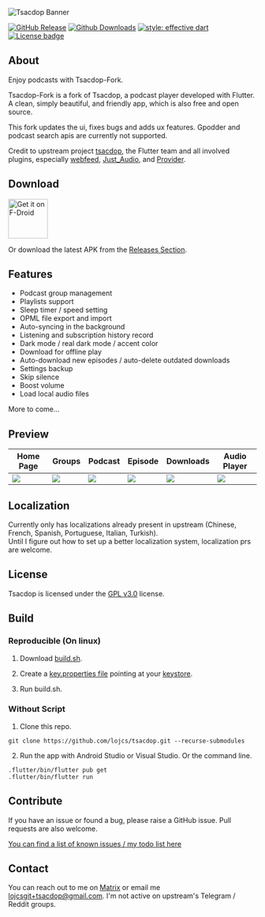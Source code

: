 ![Tsacdop Banner][]

<!-- [![github action][]][github action link] -->
<!-- [![Localizely][]][localizely - website] -->
[![GitHub Release][]][github release - recent]
[![Github Downloads][]][github release - recent]
[![style: effective dart][]][effective dart pub]
[![License badge][]][license]
<!-- [![fdroid install][]][fdroid link] -->

## About

Enjoy podcasts with Tsacdop-Fork.

Tsacdop-Fork is a fork of Tsacdop, a podcast player developed with Flutter. A clean, simply beautiful, and friendly app, which is also free and open source.

This fork updates the ui, fixes bugs and adds ux features. Gpodder and podcast search apis are currently not supported.

Credit to upstream project [tsacdop](https://github.com/tsacdop/tsacdop), the Flutter team and all involved plugins, especially [webfeed](https://github.com/witochandra/webfeed), [Just_Audio](https://pub.dev/packages/just_audio), and [Provider](https://pub.dev/packages/provider).

## Download

[<img src="https://fdroid.gitlab.io/artwork/badge/get-it-on.png"
     alt="Get it on F-Droid"
     height="80">](https://f-droid.org/packages/dev.lojcs.tsacdop/)

Or download the latest APK from the [Releases Section](https://github.com/Lojcs/tsacdop/releases/latest).

## Features

* Podcast group management
* Playlists support
* Sleep timer / speed setting
* OPML file export and import
* Auto-syncing in the background
* Listening and subscription history record
* Dark mode / real dark mode / accent color
* Download for offline play
* Auto-download new episodes / auto-delete outdated downloads
* Settings backup
* Skip silence
* Boost volume
* Load local audio files

More to come...

## Preview

| Home Page | Groups | Podcast | Episode | Downloads | Audio Player
| ----- | ----- | ----- | ------ | ----- | ----- |
| ![][Homepage ScreenShot] | ![][Group Screenshot] | ![][Podcast Screenshot] | ![][Episode Screenshot]|![][Download Screenshot] | ![][Player Screenshot]

## Localization

Currently only has localizations already present in upstream (Chinese, French, Spanish, Portuguese, Italian, Turkish).  
Until I figure out how to set up a better localization system, localization prs are welcome.
<!-- Please [Email](mailto:<lojcsgit+tsacdop@gmail.com>) me you'd like to contribute to support more languages! -->


<!-- Credit to [Localizely](https://localizely.com/) for kind support to open source projects. -->

<!-- ### ![English]

### ![Chinese Simplified]

### ![French] 

### ![Spanish]

### ![Portuguese] -->

## License

Tsacdop is licensed under the [GPL v3.0](https://github.com/lojcs/tsacdop/blob/master/LICENSE) license.

## Build

### Reproducible (On linux)

1. Download [build.sh](https://github.com/Lojcs/tsacdop/blob/main/tool/build.sh).

2. Create a [key.properties file](https://docs.flutter.dev/deployment/android#reference-the-keystore-from-the-app) pointing at your [keystore](https://docs.flutter.dev/deployment/android#create-an-upload-keystore).

3. Run build.sh.

### Without Script

1. Clone this repo.

``` 
git clone https://github.com/lojcs/tsacdop.git --recurse-submodules
```

2. Run the app with Android Studio or Visual Studio. Or the command line.

``` 
.flutter/bin/flutter pub get
.flutter/bin/flutter run
```

## Contribute 

If you have an issue or found a bug, please raise a GitHub issue. Pull requests are also welcome.

[You can find a list of known issues / my todo list here](https://github.com/users/Lojcs/projects/5/views/1)

<!-- ## Architecture

### Plugins

* Local storage
  + sqflite
  + shared_preferences
* Audio
  + just_audio
  + audio_service
* State management
  + provider
* Download
  + flutter_downloader
* Background task
  + workmanager

### Directory Structure

``` 
UI
src
└──home
   ├──home.dart [Homepage]
   ├──searc_podcast.dart [Search Page]
   └──playlist.dart [Playlist Page]
└──podcasts
   ├──podcast_manage.dart [Group Page]
   └──podcast_detail.dart [Podcast Page]
└──episodes
   └──episode_detail.dart [Episode Page]
└──settings
   └──setting.dart [Setting Page]

STATE
src
└──state
   ├──audio_state.dart [Audio State]
   ├──download_state.dart [Episode Download]
   ├──podcast_group.dart [Podcast Groups]
   ├──refresh_podcast.dart [Episode Refresh]
   └──setting_state.dart [Setting]

Service
src
└──service
   ├──api_service.dart [Podcast Search]
   ├──gpodder_api.dart [Gpodder intergate]
   └──ompl_builde.dart [OMPL export]
``` -->

## Contact

You can reach out to me on [Matrix](https://matrix.to/#/#tsacdop-fork:matrix.org) or email me [lojcsgit+tsacdop@gmail.com](mailto:<lojcsgit+tsacdop@gmail.com>). I'm not active on upstream's Telegram / Reddit groups.

<!-- Or you can join our [Telegram Group](https://t.me/joinchat/Bk3LkRpTHy40QYC78PK7Qg). -->

[Flutter Install]: https://flutter.dev/docs/get-started/install
[tsacdop banner]: preview/banner.png
[build status - cirrus]: https://circleci.com/gh/lojcs/tsacdop/tree/master.svg?style=shield
<!-- [github action]: https://github.com/lojcs/tsacdop/workflows/Flutter%20Build/badge.svg
[github action link]: https://github.com/lojcs/tsacdop/actions -->
[build status ]: https://circleci.com/gh/lojcs/tsacdop/tree/master
[github release]: https://img.shields.io/github/v/release/lojcs/tsacdop
[github release - recent]: https://github.com/lojcs/tsacdop/releases
[github downloads]: https://img.shields.io/github/downloads/lojcs/tsacdop/total?color=%230000d&label=downloads
<!-- [fdroid install]: https://img.shields.io/f-droid/v/com.stonegate.tsacdop?include_prereleases
[fdroid link]: https://f-droid.org/en/packages/com.stonegate.tsacdop/ -->
<!-- [localizely]: https://img.shields.io/badge/dynamic/json?color=%2326c6da&label=localizely&query=%24.languages.length&url=https%3A%2F%2Fapi.localizely.com%2Fv1%2Fprojects%2Fbde4e9bd-4cb2-449b-9de2-18f231ddb47d%2Fstatus -->
<!-- [English]: https://img.shields.io/badge/dynamic/json?style=for-the-badge&color=%2323CCC6&label=English&query=%24.languages%5B3%5D.reviewedProgress&url=https%3A%2F%2Fapi.localizely.com%2Fv1%2Fprojects%2Fbde4e9bd-4cb2-449b-9de2-18f231ddb47d%2Fstatus&suffix=%
[Chinese Simplified]: https://img.shields.io/badge/dynamic/json?style=for-the-badge&color=%2323CCC6&label=Chinese%20Simplified&query=%24.languages%5B2%5D.reviewedProgress&url=https%3A%2F%2Fapi.localizely.com%2Fv1%2Fprojects%2Fbde4e9bd-4cb2-449b-9de2-18f231ddb47d%2Fstatus&suffix=%
[French]: https://img.shields.io/badge/dynamic/json?style=for-the-badge&color=%2323CCC6&label=French(ppp)&query=%24.languages%5B5%5D.reviewedProgress&url=https%3A%2F%2Fapi.localizely.com%2Fv1%2Fprojects%2Fbde4e9bd-4cb2-449b-9de2-18f231ddb47d%2Fstatus&suffix=%
[Spanish]: https://img.shields.io/badge/dynamic/json?style=for-the-badge&color=%2323CCC6&label=Spanish(Joel)&query=%24.languages%5B7%5D.reviewedProgress&url=https%3A%2F%2Fapi.localizely.com%2Fv1%2Fprojects%2Fbde4e9bd-4cb2-449b-9de2-18f231ddb47d%2Fstatus&suffix=%
[Portuguese]: https://img.shields.io/badge/dynamic/json?style=for-the-badge&color=%2323CCC6&label=portuguese(Bruno)&query=%24.languages%5B9%5D.reviewedProgress&url=https%3A%2F%2Fapi.localizely.com%2Fv1%2Fprojects%2Fbde4e9bd-4cb2-449b-9de2-18f231ddb47d%2Fstatus&suffix=%
[localizely - website]: https://localizely.com/ -->
<!-- [google play - icon]: https://img.shields.io/badge/google-playStore-%2323CCC6
[google play]: https://play.google.com/store/apps/details?id=com.stonegate.tsacdop -->
[Homepage ScreenShot]: preview/light-home.png
[Group Screenshot]: preview/light-groups.png
[Podcast Screenshot]:preview/dark-podcast.png
[Episode Screenshot]: preview/dark-episode.png
[Download Screenshot]: preview/black-downloads.png
[Player Screenshot]: preview/black-player.png
[style: effective dart]: https://img.shields.io/badge/style-effective_dart-40c4ff.svg
[effective dart pub]: https://pub.dev/packages/effective_dart
[license]: https://github.com/lojcs/tsacdop/blob/master/LICENSE
[License badge]: https://img.shields.io/badge/license-GPLv3-yellow.svg
